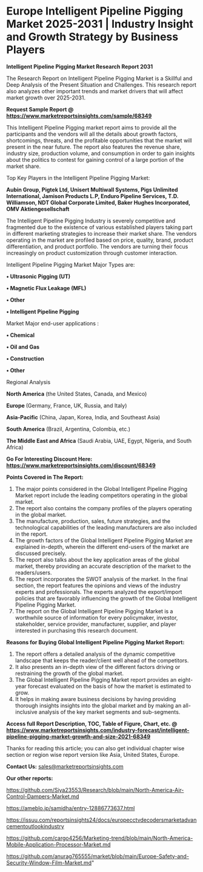 # Europe Intelligent Pipeline Pigging Market 2025-2031 | Industry Insight and Growth Strategy by Business Players

<strong>Intelligent Pipeline Pigging Market Research Report 2031</strong>

The Research Report on Intelligent Pipeline Pigging Market is a Skillful and Deep Analysis of the Present Situation and Challenges. This research report also analyzes other important trends and market drivers that will affect market growth over 2025-2031.

<strong>Request Sample Report @ <a href=https://www.marketreportsinsights.com/sample/68349>https://www.marketreportsinsights.com/sample/68349</a></strong>

This Intelligent Pipeline Pigging market report aims to provide all the participants and the vendors will all the details about growth factors, shortcomings, threats, and the profitable opportunities that the market will present in the near future. The report also features the revenue share, industry size, production volume, and consumption in order to gain insights about the politics to contest for gaining control of a large portion of the market share.

Top Key Players in the Intelligent Pipeline Pigging Market:

<strong>Aubin Group, Pigtek Ltd, Unisert Multiwall Systems, Pigs Unlimited International, Jamison Products L.P, Enduro Pipeline Services, T.D. Williamson, NDT Global Corporate Limited, Baker Hughes Incorporated, OMV Aktiengesellschaft</strong>

The Intelligent Pipeline Pigging Industry is severely competitive and fragmented due to the existence of various established players taking part in different marketing strategies to increase their market share. The vendors operating in the market are profiled based on price, quality, brand, product differentiation, and product portfolio. The vendors are turning their focus increasingly on product customization through customer interaction.

Intelligent Pipeline Pigging Market Major Types are:

<strong>• Ultrasonic Pigging (UT)

• Magnetic Flux Leakage (MFL)

• Other

• Intelligent Pipeline Pigging</strong>

Market Major end-user applications :

<strong>• Chemical

• Oil and Gas

• Construction

• Other</strong>

Regional Analysis

</u><strong><b>North America</b></strong> (the United States, Canada, and Mexico)

<strong><b>Europe </b></strong>(Germany, France, UK, Russia, and Italy)

<strong><b>Asia-Pacific</b></strong> (China, Japan, Korea, India, and Southeast Asia)

<strong><b>South America</b></strong> (Brazil, Argentina, Colombia, etc.)

<strong><b>The Middle East and Africa</b></strong> (Saudi Arabia, UAE, Egypt, Nigeria, and South Africa)

<strong>Go For Interesting Discount Here: <a href=https://www.marketreportsinsights.com/discount/68349>https://www.marketreportsinsights.com/discount/68349</a></strong>

<strong>Points Covered in The Report:</strong>
<ol>
  <li>The major points considered in the Global Intelligent Pipeline Pigging Market report include the leading competitors operating in the global market.</li>
  <li>The report also contains the company profiles of the players operating in the global market.</li>
  <li>The manufacture, production, sales, future strategies, and the technological capabilities of the leading manufacturers are also included in the report.</li>
  <li>The growth factors of the Global Intelligent Pipeline Pigging Market are explained in-depth, wherein the different end-users of the market are discussed precisely.</li>
  <li>The report also talks about the key application areas of the global market, thereby providing an accurate description of the market to the readers/users.</li>
  <li>The report incorporates the SWOT analysis of the market. In the final section, the report features the opinions and views of the industry experts and professionals. The experts analyzed the export/import policies that are favorably influencing the growth of the Global Intelligent Pipeline Pigging Market.</li>
  <li>The report on the Global Intelligent Pipeline Pigging Market is a worthwhile source of information for every policymaker, investor, stakeholder, service provider, manufacturer, supplier, and player interested in purchasing this research document.</li>
</ol>
<strong>Reasons for Buying Global Intelligent Pipeline Pigging Market Report:</strong>

<ol>
  <li>The report offers a detailed analysis of the dynamic competitive landscape that keeps the reader/client well ahead of the competitors.</li>
  <li>It also presents an in-depth view of the different factors driving or restraining the growth of the global market.</li>
  <li>The Global Intelligent Pipeline Pigging Market report provides an eight-year forecast evaluated on the basis of how the market is estimated to grow.</li>
  <li>It helps in making aware business decisions by having providing thorough insights insights into the global market and by making an all-inclusive analysis of the key market segments and sub-segments.</li>
</ol>
<strong>Access full Report Description, TOC, Table of Figure, Chart, etc. @ <a href=https://www.marketreportsinsights.com/industry-forecast/intelligent-pipeline-pigging-market-growth-and-size-2021-68349>https://www.marketreportsinsights.com/industry-forecast/intelligent-pipeline-pigging-market-growth-and-size-2021-68349</a></strong>


Thanks for reading this article; you can also get individual chapter wise section or region wise report version like Asia, United States, Europe.

<strong>Contact Us:</strong>
sales@marketreportsinsights.com

<strong>Our other reports:</strong>

<a href=https://github.com/Siya23553/Research/blob/main/North-America-Air-Control-Dampers-Market.md>https://github.com/Siya23553/Research/blob/main/North-America-Air-Control-Dampers-Market.md</a>

<a href=https://ameblo.jp/samidha/entry-12886773637.html>https://ameblo.jp/samidha/entry-12886773637.html</a>

<a href=https://issuu.com/reportsinsights24/docs/europecctvdecodersmarketadvancementoutlookindustry>https://issuu.com/reportsinsights24/docs/europecctvdecodersmarketadvancementoutlookindustry</a>

<a href=https://github.com/cargo4256/Marketing-trend/blob/main/North-America-Mobile-Application-Processor-Market.md>https://github.com/cargo4256/Marketing-trend/blob/main/North-America-Mobile-Application-Processor-Market.md</a>

<a href=https://github.com/anurag765555/market/blob/main/Europe-Safety-and-Security-Window-Film-Market.md>https://github.com/anurag765555/market/blob/main/Europe-Safety-and-Security-Window-Film-Market.md</a>"
